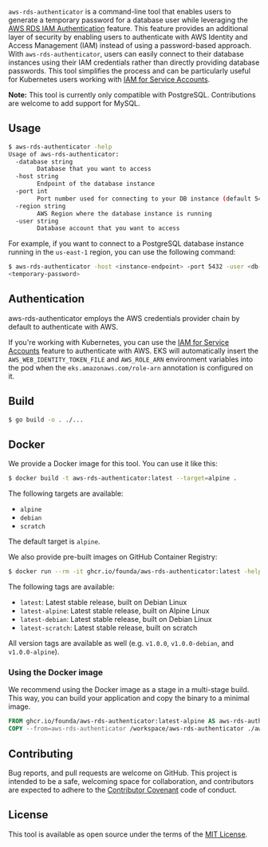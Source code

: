 <badges>

`aws-rds-authenticator` is a command-line tool that enables users to generate a temporary password for a database user while leveraging the [AWS RDS IAM Authentication](https://docs.aws.amazon.com/AmazonRDS/latest/UserGuide/UsingWithRDS.IAMDBAuth.html) feature. This feature provides an additional layer of security by enabling users to authenticate with AWS Identity and Access Management (IAM) instead of using a password-based approach. With `aws-rds-authenticator`, users can easily connect to their database instances using their IAM credentials rather than directly providing database passwords. This tool simplifies the process and can be particularly useful for Kubernetes users working with [IAM for Service Accounts](https://docs.aws.amazon.com/eks/latest/userguide/iam-roles-for-service-accounts.html).

**Note:** This tool is currently only compatible with PostgreSQL. Contributions are welcome to add support for MySQL.

## Usage

```bash
$ aws-rds-authenticator -help
Usage of aws-rds-authenticator:
  -database string
        Database that you want to access
  -host string
        Endpoint of the database instance
  -port int
        Port number used for connecting to your DB instance (default 5432)
  -region string
        AWS Region where the database instance is running
  -user string
        Database account that you want to access
```

For example, if you want to connect to a PostgreSQL database instance running in the `us-east-1` region, you can use the following command:

```bash
$ aws-rds-authenticator -host <instance-endpoint> -port 5432 -user <db-user> -database <db-name> -region us-east-1
<temporary-password>
```

## Authentication

aws-rds-authenticator employs the AWS credentials provider chain by default to authenticate with AWS.

If you're working with Kubernetes, you can use the [IAM for Service Accounts](https://docs.aws.amazon.com/eks/latest/userguide/iam-roles-for-service-accounts.html) feature to authenticate with AWS. EKS will automatically insert the `AWS_WEB_IDENTITY_TOKEN_FILE` and `AWS_ROLE_ARN` environment variables into the pod when the `eks.amazonaws.com/role-arn` annotation is configured on it.

## Build

```bash
$ go build -o . ./...
```

## Docker

We provide a Docker image for this tool. You can use it like this:

```bash
$ docker build -t aws-rds-authenticator:latest --target=alpine .
```

The following targets are available:

* `alpine`
* `debian`
* `scratch`

The default target is `alpine`.

We also provide pre-built images on GitHub Container Registry:

```bash
$ docker run --rm -it ghcr.io/founda/aws-rds-authenticator:latest -help
```

The following tags are available:

* `latest`: Latest stable release, built on Debian Linux
* `latest-alpine`: Latest stable release, built on Alpine Linux
* `latest-debian`: Latest stable release, built on Debian Linux
* `latest-scratch`: Latest stable release, built on scratch

All version tags are available as well (e.g. `v1.0.0`, `v1.0.0-debian`, and `v1.0.0-alpine`).

### Using the Docker image

We recommend using the Docker image as a stage in a multi-stage build. This way, you can build your application and copy the binary to a minimal image.

```dockerfile
FROM ghcr.io/founda/aws-rds-authenticator:latest-alpine AS aws-rds-authenticator
COPY --from=aws-rds-authenticator /workspace/aws-rds-authenticator ./aws-rds-authenticator
```

## Contributing

Bug reports, and pull requests are welcome on GitHub. This project is intended to be a safe, welcoming space for collaboration, and contributors are expected to adhere to the [Contributor Covenant](http://contributor-covenant.org) code of conduct.

## License

This tool is available as open source under the terms of the [MIT License](http://opensource.org/licenses/MIT).
